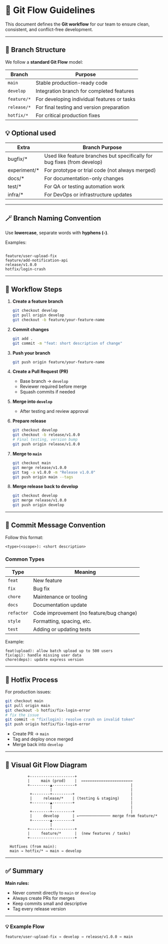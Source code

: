 # 🚀 Git Flow Guidelines

This document defines the **Git workflow** for our team to ensure clean, consistent, and conflict-free development.

---

## 🧭 Branch Structure

We follow a **standard Git Flow** model:

| Branch | Purpose |
|--------|----------|
| `main` | Stable production-ready code |
| `develop` | Integration branch for completed features |
| `feature/*` | For developing individual features or tasks |
| `release/*` | For final testing and version preparation |
| `hotfix/*` | For critical production fixes |

## 💡 Optional used
| Extra  | Branch	Purpose |
|--------|----------------|
| bugfix/* |	Used like feature branches but specifically for bug fixes (from develop) |
| experiment/* |	For prototype or trial code (not always merged) |
| docs/*	| For documentation-only changes |
| test/*	| For QA or testing automation work |
| infra/* |	For DevOps or infrastructure updates |

---

## 🪄 Branch Naming Convention

Use **lowercase**, separate words with **hyphens (-)**.

Examples:
```

feature/user-upload-fix
feature/add-notification-api
release/v1.0.0
hotfix/login-crash

````

---

## 🧩 Workflow Steps

1. **Create a feature branch**
   ```bash
   git checkout develop
   git pull origin develop
   git checkout -b feature/your-feature-name


2. **Commit changes**

   ```bash
   git add .
   git commit -m "feat: short description of change"
   ```

3. **Push your branch**

   ```bash
   git push origin feature/your-feature-name
   ```

4. **Create a Pull Request (PR)**

   * Base branch → `develop`
   * Reviewer required before merge
   * Squash commits if needed

5. **Merge into `develop`**

   * After testing and review approval

6. **Prepare release**

   ```bash
   git checkout develop
   git checkout -b release/v1.0.0
   # Final testing, version bump
   git push origin release/v1.0.0
   ```

7. **Merge to `main`**

   ```bash
   git checkout main
   git merge release/v1.0.0
   git tag -a v1.0.0 -m "Release v1.0.0"
   git push origin main --tags
   ```

8. **Merge release back to develop**

   ```bash
   git checkout develop
   git merge release/v1.0.0
   git push origin develop
   ```

---

## 🧠 Commit Message Convention

Follow this format:

```
<type>(<scope>): <short description>
```

### Common Types

| Type       | Meaning                                  |
| ---------- | ---------------------------------------- |
| `feat`     | New feature                              |
| `fix`      | Bug fix                                  |
| `chore`    | Maintenance or tooling                   |
| `docs`     | Documentation update                     |
| `refactor` | Code improvement (no feature/bug change) |
| `style`    | Formatting, spacing, etc.                |
| `test`     | Adding or updating tests                 |

Example:

```
feat(upload): allow batch upload up to 500 users
fix(api): handle missing user data
chore(deps): update express version
```

---

## 🧯 Hotfix Process

For production issues:

```bash
git checkout main
git pull origin main
git checkout -b hotfix/fix-login-error
# fix the issue
git commit -m "fix(login): resolve crash on invalid token"
git push origin hotfix/fix-login-error
```

* Create PR → `main`
* Tag and deploy once merged
* Merge back into `develop`

---

## 🧭 Visual Git Flow Diagram

```
          +--------------------+           
          |     main (prod)    |  ←←←←←←←←←←←←←←←←←←←←←←←
          +---------▲----------+                        |
                    |                                   |
           +--------+---------+                         |
           |     release/*    | (testing & staging)     |
           +--------▲---------+                         |
                    |                                   |
           +--------+---------+                         |
           |     develop      | ←────────────── merge from feature/*
           +--------▲---------+
                    |
          +---------+----------+
          |     feature/*      |  (new features / tasks)
          +--------------------+

  Hotfixes (from main):
  main → hotfix/* → main → develop
```

---

## ✅ Summary

**Main rules:**

* Never commit directly to `main` or `develop`
* Always create PRs for merges
* Keep commits small and descriptive
* Tag every release version

---

### 💡 Example Flow

```
feature/user-upload-fix → develop → release/v1.0.0 → main
```




